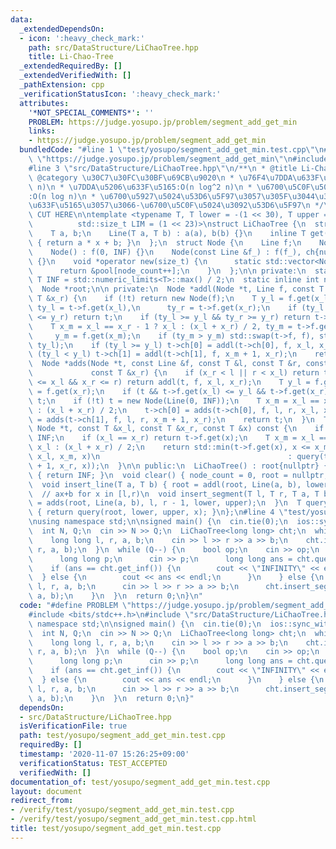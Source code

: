 ```yaml
---
data:
  _extendedDependsOn:
  - icon: ':heavy_check_mark:'
    path: src/DataStructure/LiChaoTree.hpp
    title: Li-Chao-Tree
  _extendedRequiredBy: []
  _extendedVerifiedWith: []
  _pathExtension: cpp
  _verificationStatusIcon: ':heavy_check_mark:'
  attributes:
    '*NOT_SPECIAL_COMMENTS*': ''
    PROBLEM: https://judge.yosupo.jp/problem/segment_add_get_min
    links:
    - https://judge.yosupo.jp/problem/segment_add_get_min
  bundledCode: "#line 1 \"test/yosupo/segment_add_get_min.test.cpp\"\n#define PROBLEM\
    \ \"https://judge.yosupo.jp/problem/segment_add_get_min\"\n#include <bits/stdc++.h>\n\
    #line 3 \"src/DataStructure/LiChaoTree.hpp\"\n/**\n * @title Li-Chao-Tree\n *\
    \ @category \u30C7\u30FC\u30BF\u69CB\u9020\n * \u76F4\u7DDA\u633F\u5165:O(n log\
    \ n)\n * \u7DDA\u5206\u633F\u5165:O(n log^2 n)\n * \u6700\u5C0F\u5024\u53D6\u5F97\
    :O(n log n)\n * \u6700\u5927\u5024\u53D6\u5F97\u3057\u305F\u3044\u306A\u3089(-a,-b)\u3092\
    \u633F\u5165\u3057\u3066-\u6700\u5C0F\u5024\u3092\u53D6\u5F97\n */\n\n// BEGIN\
    \ CUT HERE\n\ntemplate <typename T, T lower = -(1 << 30), T upper = (1 << 30),\n\
    \          std::size_t LIM = (1 << 23)>\nstruct LiChaoTree {\n  struct Line {\n\
    \    T a, b;\n    Line(T a, T b) : a(a), b(b) {}\n    inline T get(T x) const\
    \ { return a * x + b; }\n  };\n  struct Node {\n    Line f;\n    Node *ch[2];\n\
    \    Node() : f(0, INF) {}\n    Node(const Line &f_) : f(f_), ch{nullptr, nullptr}\
    \ {}\n    void *operator new(size_t) {\n      static std::vector<Node> pool(LIM);\n\
    \      return &pool[node_count++];\n    }\n  };\n\n private:\n  static constexpr\
    \ T INF = std::numeric_limits<T>::max() / 2;\n  static inline int node_count;\n\
    \  Node *root;\n\n private:\n  Node *addl(Node *t, Line f, const T &x_l, const\
    \ T &x_r) {\n    if (!t) return new Node(f);\n    T y_l = f.get(x_l), y_r = f.get(x_r),\
    \ ty_l = t->f.get(x_l),\n      ty_r = t->f.get(x_r);\n    if (ty_l <= y_l && ty_r\
    \ <= y_r) return t;\n    if (ty_l >= y_l && ty_r >= y_r) return t->f = f, t;\n\
    \    T x_m = x_l == x_r - 1 ? x_l : (x_l + x_r) / 2, ty_m = t->f.get(x_m),\n \
    \     y_m = f.get(x_m);\n    if (ty_m > y_m) std::swap(t->f, f), std::swap(y_l,\
    \ ty_l);\n    if (ty_l >= y_l) t->ch[0] = addl(t->ch[0], f, x_l, x_m);\n    if\
    \ (ty_l < y_l) t->ch[1] = addl(t->ch[1], f, x_m + 1, x_r);\n    return t;\n  }\n\
    \  Node *adds(Node *t, const Line &f, const T &l, const T &r, const T &x_l,\n\
    \             const T &x_r) {\n    if (x_r < l || r < x_l) return t;\n    if (l\
    \ <= x_l && x_r <= r) return addl(t, f, x_l, x_r);\n    T y_l = f.get(x_l), y_r\
    \ = f.get(x_r);\n    if (t && t->f.get(x_l) <= y_l && t->f.get(x_r) <= y_r) return\
    \ t;\n    if (!t) t = new Node(Line(0, INF));\n    T x_m = x_l == x_r - 1 ? x_l\
    \ : (x_l + x_r) / 2;\n    t->ch[0] = adds(t->ch[0], f, l, r, x_l, x_m);\n    t->ch[1]\
    \ = adds(t->ch[1], f, l, r, x_m + 1, x_r);\n    return t;\n  }\n  T query(const\
    \ Node *t, const T &x_l, const T &x_r, const T &x) const {\n    if (!t) return\
    \ INF;\n    if (x_l == x_r) return t->f.get(x);\n    T x_m = x_l == x_r - 1 ?\
    \ x_l : (x_l + x_r) / 2;\n    return std::min(t->f.get(x), x <= x_m ? query(t->ch[0],\
    \ x_l, x_m, x)\n                                          : query(t->ch[1], x_m\
    \ + 1, x_r, x));\n  }\n\n public:\n  LiChaoTree() : root{nullptr} {}\n  T get_inf()\
    \ { return INF; }\n  void clear() { node_count = 0, root = nullptr; }\n  // ax+b\n\
    \  void insert_line(T a, T b) { root = addl(root, Line(a, b), lower, upper); }\n\
    \  // ax+b for x in [l,r)\n  void insert_segment(T l, T r, T a, T b) {\n    root\
    \ = adds(root, Line(a, b), l, r - 1, lower, upper);\n  }\n  T query(T x) const\
    \ { return query(root, lower, upper, x); }\n};\n#line 4 \"test/yosupo/segment_add_get_min.test.cpp\"\
    \nusing namespace std;\n\nsigned main() {\n  cin.tie(0);\n  ios::sync_with_stdio(0);\n\
    \  int N, Q;\n  cin >> N >> Q;\n  LiChaoTree<long long> cht;\n  while (N--) {\n\
    \    long long l, r, a, b;\n    cin >> l >> r >> a >> b;\n    cht.insert_segment(l,\
    \ r, a, b);\n  }\n  while (Q--) {\n    bool op;\n    cin >> op;\n    if (op) {\n\
    \      long long p;\n      cin >> p;\n      long long ans = cht.query(p);\n  \
    \    if (ans == cht.get_inf()) {\n        cout << \"INFINITY\" << endl;\n    \
    \  } else {\n        cout << ans << endl;\n      }\n    } else {\n      long long\
    \ l, r, a, b;\n      cin >> l >> r >> a >> b;\n      cht.insert_segment(l, r,\
    \ a, b);\n    }\n  }\n  return 0;\n}\n"
  code: "#define PROBLEM \"https://judge.yosupo.jp/problem/segment_add_get_min\"\n\
    #include <bits/stdc++.h>\n#include \"src/DataStructure/LiChaoTree.hpp\"\nusing\
    \ namespace std;\n\nsigned main() {\n  cin.tie(0);\n  ios::sync_with_stdio(0);\n\
    \  int N, Q;\n  cin >> N >> Q;\n  LiChaoTree<long long> cht;\n  while (N--) {\n\
    \    long long l, r, a, b;\n    cin >> l >> r >> a >> b;\n    cht.insert_segment(l,\
    \ r, a, b);\n  }\n  while (Q--) {\n    bool op;\n    cin >> op;\n    if (op) {\n\
    \      long long p;\n      cin >> p;\n      long long ans = cht.query(p);\n  \
    \    if (ans == cht.get_inf()) {\n        cout << \"INFINITY\" << endl;\n    \
    \  } else {\n        cout << ans << endl;\n      }\n    } else {\n      long long\
    \ l, r, a, b;\n      cin >> l >> r >> a >> b;\n      cht.insert_segment(l, r,\
    \ a, b);\n    }\n  }\n  return 0;\n}"
  dependsOn:
  - src/DataStructure/LiChaoTree.hpp
  isVerificationFile: true
  path: test/yosupo/segment_add_get_min.test.cpp
  requiredBy: []
  timestamp: '2020-11-07 15:26:25+09:00'
  verificationStatus: TEST_ACCEPTED
  verifiedWith: []
documentation_of: test/yosupo/segment_add_get_min.test.cpp
layout: document
redirect_from:
- /verify/test/yosupo/segment_add_get_min.test.cpp
- /verify/test/yosupo/segment_add_get_min.test.cpp.html
title: test/yosupo/segment_add_get_min.test.cpp
---
```

